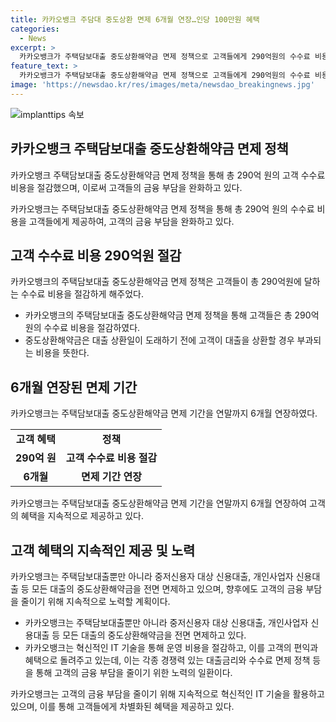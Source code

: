 ```yaml
---
title: 카카오뱅크 주담대 중도상환 면제 6개월 연장…인당 100만원 혜택
categories:
  - News
excerpt: >
  카카오뱅크가 주택담보대출 중도상환해약금 면제 정책으로 고객들에게 290억원의 수수료 비용을 절감한 것으로 밝혀졌다. 이는 2만9000명의 고객들에게 평균 100만원의 수수료 부담을 덜어주는 혜택으로, 은행권에서 유일하게 2년 이상의 중도상환해약금 면제 정책을 적용했다. 또한 카카오뱅크는 주택담보대출뿐만 아니라 모든 대출의 중도상환해약금을 전면 면제하고, 앞으로도 고객의 금융 부담을 줄이기 위한 노력을 지속할 계획이라고 밝혔다.
feature_text: >
  카카오뱅크가 주택담보대출 중도상환해약금 면제 정책으로 고객들에게 290억원의 수수료 비용을 절감한 것으로 밝혀졌다. 이는 2만9000명의 고객들에게 평균 100만원의 수수료 부담을 덜어주는 혜택으로, 은행권에서 유일하게 2년 이상의 중도상환해약금 면제 정책을 적용했다. 또한 카카오뱅크는 주택담보대출뿐만 아니라 모든 대출의 중도상환해약금을 전면 면제하고, 앞으로도 고객의 금융 부담을 줄이기 위한 노력을 지속할 계획이라고 밝혔다.
image: 'https://newsdao.kr/res/images/meta/newsdao_breakingnews.jpg'
---
```


<p><img src="https://newsdao.kr/res/images/meta/newsdao_breakingnews.jpg" alt="implanttips 속보" /></p>

<h2 data-ke-size="size26">카카오뱅크 주택담보대출 중도상환해약금 면제 정책</h2>

<p>카카오뱅크 주택담보대출 중도상환해약금 면제 정책을 통해 총 290억 원의 고객 수수료 비용을 절감했으며, 이로써 고객들의 금융 부담을 완화하고 있다.</p>

<p data-ke-size="size16">카카오뱅크는 주택담보대출 중도상환해약금 면제 정책을 통해 총 290억 원의 수수료 비용을 고객들에게 제공하여, 고객의 금융 부담을 완화하고 있다.</p>

<h2 data-ke-size="size24">고객 수수료 비용 290억원 절감</h2>

<p>카카오뱅크의 주택담보대출 중도상환해약금 면제 정책은 고객들이 총 290억원에 달하는 수수료 비용을 절감하게 해주었다.</p>

<ul>
  <li>카카오뱅크의 주택담보대출 중도상환해약금 면제 정책을 통해 고객들은 총 290억원의 수수료 비용을 절감하였다.</li>
  <li>중도상환해약금은 대출 상환일이 도래하기 전에 고객이 대출을 상환할 경우 부과되는 비용을 뜻한다.</li>
</ul>

<h2 data-ke-size="size24">6개월 연장된 면제 기간</h2>

<p>카카오뱅크는 주택담보대출 중도상환해약금 면제 기간을 연말까지 6개월 연장하였다.</p>

<table>
  <tr>
    <td style="text-align: center; height: 17px;"><b>고객 혜택</b></td>
    <td style="text-align: center; height: 17px;"><b>정책</b></td>
  </tr>
  <tr>
    <td style="text-align: center; height: 17px;"><b>290억 원</b></td>
    <td style="text-align: center; height: 17px;"><b>고객 수수료 비용 절감</b></td>
  </tr>
  <tr>
    <td style="text-align: center; height: 17px;"><b>6개월</b></td>
    <td style="text-align: center; height: 17px;"><b>면제 기간 연장</b></td>
  </tr>
</table>

<p data-ke-size="size16">카카오뱅크는 주택담보대출 중도상환해약금 면제 기간을 연말까지 6개월 연장하여 고객의 혜택을 지속적으로 제공하고 있다.</p>

<h2 data-ke-size="size24">고객 혜택의 지속적인 제공 및 노력</h2>

<p>카카오뱅크는 주택담보대출뿐만 아니라 중저신용자 대상 신용대출, 개인사업자 신용대출 등 모든 대출의 중도상환해약금을 전면 면제하고 있으며, 향후에도 고객의 금융 부담을 줄이기 위해 지속적으로 노력할 계획이다.</p>

<ul>
  <li>카카오뱅크는 주택담보대출뿐만 아니라 중저신용자 대상 신용대출, 개인사업자 신용대출 등 모든 대출의 중도상환해약금을 전면 면제하고 있다.</li>
  <li>카카오뱅크는 혁신적인 IT 기술을 통해 운영 비용을 절감하고, 이를 고객의 편익과 혜택으로 돌려주고 있는데, 이는 각종 경쟁력 있는 대출금리와 수수료 면제 정책 등을 통해 고객의 금융 부담을 줄이기 위한 노력의 일환이다.</li>
</ul>

<p data-ke-size="size16">카카오뱅크는 고객의 금융 부담을 줄이기 위해 지속적으로 혁신적인 IT 기술을 활용하고 있으며, 이를 통해 고객들에게 차별화된 혜택을 제공하고 있다.</p>

